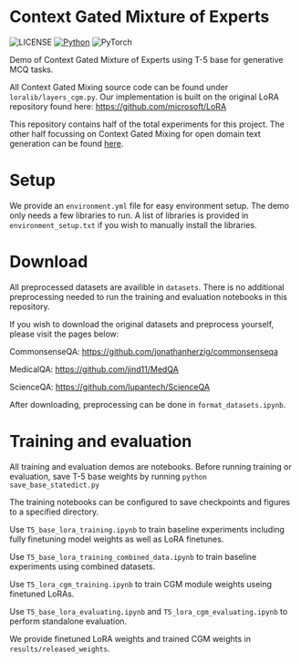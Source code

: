 # Context Gated Mixture of Experts

![LICENSE](https://img.shields.io/badge/license-MIT-green)
[![Python](https://img.shields.io/badge/python-3.11-blue)](https://www.python.org/)
![PyTorch](https://img.shields.io/badge/pytorch-2.1-yellow)

Demo of Context Gated Mixture of Experts using T-5 base for generative MCQ tasks. 

All Context Gated Mixing source code can be found under `loralib/layers_cgm.py`. Our implementation is built on the original LoRA repository found here: https://github.com/microsoft/LoRA

This repository contains half of the total experiments for this project. The other half focussing on Context Gated Mixing for open domain text generation can be found [here](https://github.com/JonathanMathews/Dynamic-Weight-Ensembling-of-LoRAs).

# Setup
We provide an `environment.yml` file for easy environment setup. The demo only needs a few libraries to run. A list of libraries is provided in `environment_setup.txt` if you wish to manually install the libraries.


# Download
All preprocessed datasets are availible in `datasets`. There is no additional preprocessing needed to run the training and evaluation notebooks in this repository.

If you wish to download the original datasets and preprocess yourself, please visit the pages below:

CommonsenseQA: https://github.com/jonathanherzig/commonsenseqa

MedicalQA: https://github.com/jind11/MedQA

ScienceQA: https://github.com/lupantech/ScienceQA

After downloading, preprocessing can be done in `format_datasets.ipynb`.

# Training and evaluation
All training and evaluation demos are notebooks. Before running training or evaluation, save T-5 base weights by running `python save_base_statedict.py`

The training notebooks can be configured to save checkpoints and figures to a specified directory. 

Use `T5_base_lora_training.ipynb` to train baseline experiments including fully finetuning model weights as well as LoRA finetunes.

Use `T5_base_lora_training_combined_data.ipynb` to train baseline experiments using combined datasets.

Use `T5_lora_cgm_training.ipynb` to train CGM module weights useing finetuned LoRAs.

Use `T5_base_lora_evaluating.ipynb` and `T5_lora_cgm_evaluating.ipynb` to perform standalone evaluation.

We provide finetuned LoRA weights and trained CGM weights in `results/released_weights`.



